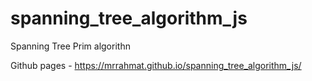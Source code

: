 # spanning_tree_algorithm_js
Spanning Tree Prim algorithn

Github pages - https://mrrahmat.github.io/spanning_tree_algorithm_js/
